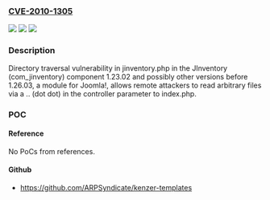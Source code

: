 ### [CVE-2010-1305](https://cve.mitre.org/cgi-bin/cvename.cgi?name=CVE-2010-1305)
![](https://img.shields.io/static/v1?label=Product&message=n%2Fa&color=blue)
![](https://img.shields.io/static/v1?label=Version&message=n%2Fa&color=blue)
![](https://img.shields.io/static/v1?label=Vulnerability&message=n%2Fa&color=brighgreen)

### Description

Directory traversal vulnerability in jinventory.php in the JInventory (com_jinventory) component 1.23.02 and possibly other versions before 1.26.03, a module for Joomla!, allows remote attackers to read arbitrary files via a .. (dot dot) in the controller parameter to index.php.

### POC

#### Reference
No PoCs from references.

#### Github
- https://github.com/ARPSyndicate/kenzer-templates

